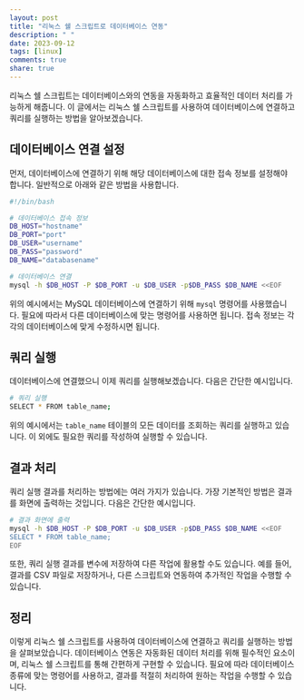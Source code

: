 ```yaml
---
layout: post
title: "리눅스 쉘 스크립트로 데이터베이스 연동"
description: " "
date: 2023-09-12
tags: [linux]
comments: true
share: true
---
```


리눅스 쉘 스크립트는 데이터베이스와의 연동을 자동화하고 효율적인 데이터 처리를 가능하게 해줍니다. 이 글에서는 리눅스 쉘 스크립트를 사용하여 데이터베이스에 연결하고 쿼리를 실행하는 방법을 알아보겠습니다.

## 데이터베이스 연결 설정

먼저, 데이터베이스에 연결하기 위해 해당 데이터베이스에 대한 접속 정보를 설정해야 합니다. 일반적으로 아래와 같은 방법을 사용합니다.

```bash
#!/bin/bash

# 데이터베이스 접속 정보
DB_HOST="hostname"
DB_PORT="port"
DB_USER="username"
DB_PASS="password"
DB_NAME="databasename"

# 데이터베이스 연결
mysql -h $DB_HOST -P $DB_PORT -u $DB_USER -p$DB_PASS $DB_NAME <<EOF
```

위의 예시에서는 MySQL 데이터베이스에 연결하기 위해 `mysql` 명령어를 사용했습니다. 필요에 따라서 다른 데이터베이스에 맞는 명령어를 사용하면 됩니다. 접속 정보는 각각의 데이터베이스에 맞게 수정하시면 됩니다.

## 쿼리 실행

데이터베이스에 연결했으니 이제 쿼리를 실행해보겠습니다. 다음은 간단한 예시입니다.

```bash
# 쿼리 실행
SELECT * FROM table_name;
```

위의 예시에서는 `table_name` 테이블의 모든 데이터를 조회하는 쿼리를 실행하고 있습니다. 이 외에도 필요한 쿼리를 작성하여 실행할 수 있습니다.

## 결과 처리

쿼리 실행 결과를 처리하는 방법에는 여러 가지가 있습니다. 가장 기본적인 방법은 결과를 화면에 출력하는 것입니다. 다음은 간단한 예시입니다.

```bash
# 결과 화면에 출력
mysql -h $DB_HOST -P $DB_PORT -u $DB_USER -p$DB_PASS $DB_NAME <<EOF
SELECT * FROM table_name;
EOF
```

또한, 쿼리 실행 결과를 변수에 저장하여 다른 작업에 활용할 수도 있습니다. 예를 들어, 결과를 CSV 파일로 저장하거나, 다른 스크립트와 연동하여 추가적인 작업을 수행할 수 있습니다.

## 정리

이렇게 리눅스 쉘 스크립트를 사용하여 데이터베이스에 연결하고 쿼리를 실행하는 방법을 살펴보았습니다. 데이터베이스 연동은 자동화된 데이터 처리를 위해 필수적인 요소이며, 리눅스 쉘 스크립트를 통해 간편하게 구현할 수 있습니다. 필요에 따라 데이터베이스 종류에 맞는 명령어를 사용하고, 결과를 적절히 처리하여 원하는 작업을 수행할 수 있습니다.